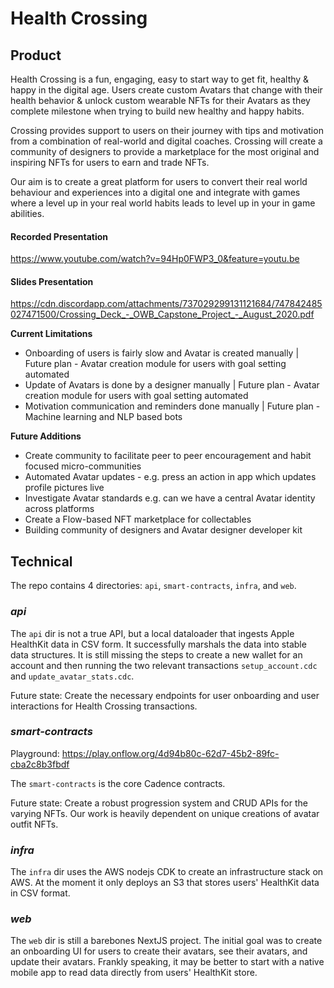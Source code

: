 # Health Crossing

## Product 

Health Crossing is a fun, engaging, easy to start way to get fit, healthy & happy in the digital age. Users create custom Avatars that change with their health behavior & unlock custom wearable NFTs for their Avatars as they complete milestone when trying to build new healthy and happy habits.

Crossing provides support to users on their journey with tips and motivation from a combination of real-world and digital coaches. Crossing will create a community of designers to provide a marketplace for the most original and inspiring NFTs for users to earn and trade NFTs.

Our aim is to create a great platform for users to convert their real world behaviour and experiences into a digital one and integrate with games where a level up in your real world habits leads to level up in your in game abilities.

#### Recorded Presentation

https://www.youtube.com/watch?v=94Hp0FWP3_0&feature=youtu.be

#### Slides Presentation

https://cdn.discordapp.com/attachments/737029299131121684/747842485027471500/Crossing_Deck_-_OWB_Capstone_Project_-_August_2020.pdf

**Current Limitations**

- Onboarding of users is fairly slow and Avatar is created manually | Future plan - Avatar creation module for users with goal setting automated
- Update of Avatars is done by a designer manually | Future plan - Avatar creation module for users with goal setting automated
- Motivation communication and reminders done manually | Future plan - Machine learning and NLP based bots

**Future Additions**

- Create community to facilitate peer to peer encouragement and habit focused micro-communities
- Automated Avatar updates - e.g. press an action in app which updates profile pictures live
- Investigate Avatar standards e.g. can we have a central Avatar identity across platforms
- Create a Flow-based NFT marketplace for collectables
- Building community of designers and Avatar designer developer kit

## Technical

The repo contains 4 directories: `api`, `smart-contracts`, `infra`, and `web`.

### _api_

The `api` dir is not a true API, but a local dataloader that ingests Apple HealthKit data in CSV form. It successfully marshals the data into stable data structures. It is still missing the steps to create a new wallet for an account and then running the two relevant transactions `setup_account.cdc` and `update_avatar_stats.cdc`.

Future state: Create the necessary endpoints for user onboarding and user interactions for Health Crossing transactions.

### _smart-contracts_

Playground: https://play.onflow.org/4d94b80c-62d7-45b2-89fc-cba2c8b3fbdf

The `smart-contracts` is the core Cadence contracts.

Future state: Create a robust progression system and CRUD APIs for the varying NFTs. Our work is heavily dependent on unique creations of avatar outfit NFTs.

### _infra_

The `infra` dir uses the AWS nodejs CDK to create an infrastructure stack on AWS. At the moment it only deploys an S3 that stores users' HealthKit data in CSV format.

### _web_

The `web` dir is still a barebones NextJS project. The initial goal was to create an onboarding UI for users to create their avatars, see their avatars, and update their avatars. Frankly speaking, it may be better to start with a native mobile app to read data directly from users' HealthKit store.
